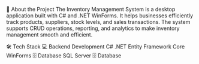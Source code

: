 
👋 About the Project
The Inventory Management System is a desktop application built with C# and .NET WinForms.
It helps businesses efficiently track products, suppliers, stock levels, and sales transactions.
The system supports CRUD operations, reporting, and analytics to make inventory management smooth and efficient.

🛠️ Tech Stack
💻 Backend Development
C#
.NET
Entity Framework Core
WinForms
🗄️ Database
SQL Server
🗄️ Database
